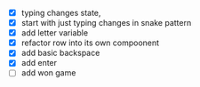 - [x] typing changes state,
- [x] start with just typing changes in snake pattern
- [x] add letter variable
- [x] refactor row into its own compoonent
- [x] add basic backspace
- [x] add enter
- [ ] add won game
